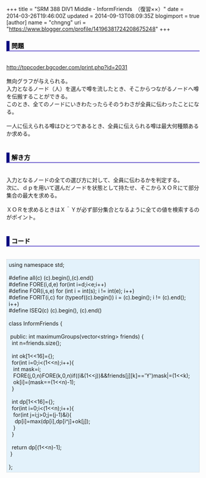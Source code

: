 +++
title = "SRM 388 DIV1 Middle - InformFriends　（復習××）"
date = 2014-03-26T19:46:00Z
updated = 2014-09-13T08:09:35Z
blogimport = true 
[author]
	name = "chngng"
	uri = "https://www.blogger.com/profile/14196381724208675248"
+++

<div dir="ltr" style="text-align: left;" trbidi="on"><h3 style="border-bottom: 2px solid slateblue; border-left: 8px solid navy; color: black; padding: 0px 0px 1px 5px;">問題 </h3><br /><a href="http://topcoder.bgcoder.com/print.php?id=2031" target="_blank">http://topcoder.bgcoder.com/print.php?id=2031</a><br /><br />無向グラフが与えられる。<br />入力となるノード（人）を選んで噂を流したとき、そこからつながるノードへ噂を伝搬することができる。<br />このとき、全てのノードにいきわたったらそのうわさが全員に伝わったことになる。<br /><br />一人に伝えられる噂はひとつであるとき、全員に伝えられる噂は最大何種類あるか求める。<br /><br /><h3 style="border-bottom: 2px solid slateblue; border-left: 8px solid navy; color: black; padding: 0px 0px 1px 5px;">解き方 </h3><br />入力となるノードの全ての選び方に対して、全員に伝わるかを判定する。<br />次に、ｄｐを用いて選んだノードを状態として持たせ、そこからＸＯＲにて部分集合の最大を求める。<br /><br />ＸＯＲを求めるときはＸ＾Ｙが必ず部分集合となるように全ての値を検索するのがポイント。<br /><br /><h3 style="border-bottom: 2px solid slateblue; border-left: 8px solid navy; color: black; padding: 0px 0px 1px 5px;">コード </h3><br /><div style="background-color: #e3f2fb; border: 1px dotted #CCCCCC; padding: 5px;">using namespace std;<br /><br />#define all(c) (c).begin(),(c).end()<br />#define FORE(i,d,e) for(int i=d;i&lt;e;i++)<br />#define FOR(i,s,e) for (int i = int(s); i != int(e); i++)<br />#define FORIT(i,c) for (typeof((c).begin()) i = (c).begin(); i != (c).end(); i++)<br />#define ISEQ(c) (c).begin(), (c).end()<br /><br />class InformFriends {<br /><br /><span class="Apple-tab-span" style="white-space: pre;"> </span>public: int maximumGroups(vector&lt;string&gt; friends) {<br /><span class="Apple-tab-span" style="white-space: pre;">  </span>int n=friends.size();<br /><br /><span class="Apple-tab-span" style="white-space: pre;">  </span>int ok[1&lt;&lt;16]={};<br /><span class="Apple-tab-span" style="white-space: pre;">  </span>for(int i=0;i&lt;(1&lt;&lt;n);i++){<br /><span class="Apple-tab-span" style="white-space: pre;">   </span>int mask=i;<br /><span class="Apple-tab-span" style="white-space: pre;">   </span>FORE(j,0,n)FORE(k,0,n)if((i&amp;(1&lt;&lt;j))&amp;&amp;friends[j][k]=='Y')mask|=(1&lt;&lt;k);<br /><span class="Apple-tab-span" style="white-space: pre;">   </span>ok[i]=(mask==(1&lt;&lt;n)-1);<br /><span class="Apple-tab-span" style="white-space: pre;">  </span>}<br /><br /><span class="Apple-tab-span" style="white-space: pre;">  </span>int dp[1&lt;&lt;16]={};<br /><span class="Apple-tab-span" style="white-space: pre;">  </span>for(int i=0;i&lt;(1&lt;&lt;n);i++){<br /><span class="Apple-tab-span" style="white-space: pre;">   </span>for(int j=i;j&gt;0;j=(j-1)&amp;i){<br /><span class="Apple-tab-span" style="white-space: pre;">    </span>dp[i]=max(dp[i],dp[i^j]+ok[j]);<br /><span class="Apple-tab-span" style="white-space: pre;">   </span>}<br /><span class="Apple-tab-span" style="white-space: pre;">  </span>}<br /><br /><span class="Apple-tab-span" style="white-space: pre;">  </span>return dp[(1&lt;&lt;n)-1];<br /><span class="Apple-tab-span" style="white-space: pre;"> </span>}<br /><br />};</div></div>
